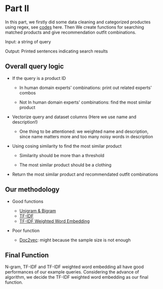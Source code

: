 # Part II

In this part, we firstly did some data cleaning and categorized productes using regex, see [codes](https://github.com/liyue34673/DSO_560_NLP_Project_2021_Black/blob/main/PART%20II/Part%20II_Data%20Cleaning%20and%20Preprocessing.ipynb) here. Then We create functions for searching matched products and give recommendation outfit combinations.

Input: a string of query

Output: Printed sentences indicating search results

## Overall query logic

* If the query is a product ID
 
  * In human domain experts' combinations: print out related experts' combos
  
  * Not In human domain experts' combinations: find the most similar product

* Vectorize query and dataset columns (Here we use name and description!)
  
  * One thing to be attentioned: we weighted name and description, since name matters more and too many noisy words in description

* Using cosing similarity to find the most similar product

  * Similarity should be more than a threshold

  * The most similar product should be a clothing

* Return the most similar product and recommendated outfit combinations

## Our methodology

* Good functions
  * [Unigram & Bigram](https://github.com/liyue34673/DSO_560_NLP_Project_2021_Black/blob/main/PART%20II/PART%20II_Function_Unigram%26Bigram.ipynb)
  * [TF-IDF](https://github.com/liyue34673/DSO_560_NLP_Project_2021_Black/blob/main/PART%20II/Part%20II_Function_TF_IDF.ipynb)
  * [TF-IDF Weighted Word Embedding](https://github.com/liyue34673/DSO_560_NLP_Project_2021_Black/blob/main/PART%20II/Part%20II_Final_Function_TF-IDF%20Weighted%20Word%20Embedding.ipynb)

* Poor function
  * [Doc2vec](https://github.com/liyue34673/DSO_560_NLP_Project_2021_Black/blob/main/PART%20II/Part%20II_Function_Doc2vec.ipynb): might because the sample size is not enough

## Final Function

N-gram, TF-IDF and TF-IDF weighted word embedding all have good performances of our example queries. Considering the advance of algorithm, we decide the TF-IDF weighted word embedding as our final function.
